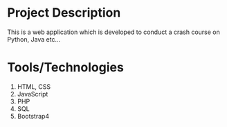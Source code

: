 # Project Description
This is a web application which is developed to conduct a crash course on Python, Java etc...

# Tools/Technologies
1. HTML, CSS
2. JavaScript
3. PHP
4. SQL
5. Bootstrap4
